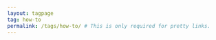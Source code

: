 ```yaml
---
layout: tagpage
tag: how-to
permalink: /tags/how-to/ # This is only required for pretty links.
---
```


